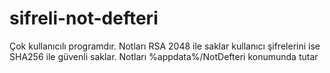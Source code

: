 # sifreli-not-defteri
Çok kullanıcılı programdır. Notları RSA 2048 ile saklar kullanıcı şifrelerini ise SHA256 ile güvenli saklar. Notları %appdata%/NotDefteri konumunda tutar
